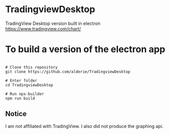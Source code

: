 # TradingviewDesktop
TradingView Desktop version built in electron
https://www.tradingview.com/chart/

# To build a version of the electron app

```batch

# Clone this repository
git clone https://github.com/alderie/TradingviewDesktop

# Enter folder
cd TradingviewDesktop

# Run npx-builder
npm run build

```

## Notice
I am not affiliated with TradingView. I also did not produce the graphing api. 
